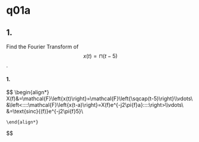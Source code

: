 # q01a

## 1.
Find the Fourier Transform of $$x(t)=\sqcap(t-5)$$.

#### 1.
$$
    \begin{align*}
    X(f)&=\mathcal{F}\left\{x(t)\right\}=\mathcal{F}\left\{\sqcap(t-5)\right\}\\\vdots\\
    &\left<\:\:\:\:\mathcal{F}\left\{x(t-a)\right\}=X(f)e^{-j2\pi{f}a}\:\:\:\:\right>\\\vdots\\
    &=\text{sinc}{(f)}e^{-j2\pi{f}5}\\

    \end{align*}
$$
